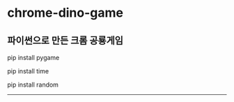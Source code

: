 # chrome-dino-game
파이썬으로 만든 크롬 공룡게임 
----------------------

pip install pygame

pip install time

pip install random

----------------------
